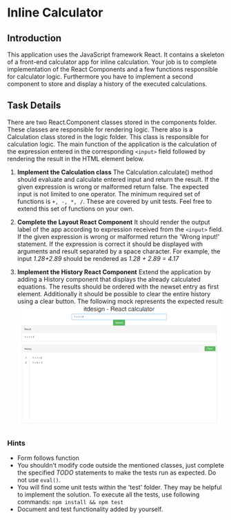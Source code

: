 # Inline Calculator

## Introduction

This application uses the JavaScript framework React. It contains a skeleton of a front-end calculator app for inline calculation. Your job is to complete implementation of the React Components and a few functions responsible for calculator logic. Furthermore you have to implement a second component to store and display a history of the executed calculations.

## Task Details
There are two React.Component classes stored in the components folder. These classes are responsible for rendering logic. There also is a Calculation class stored in the logic folder. This class is responsible for calculation logic. The main function of the application is the calculation of the expression entered in the corresponding `<input>` field followed by rendering the result in the HTML element below.

1. **Implement the Calculation class**
The Calculation.calculate() method should evaluate and calculate entered input and return the result. If the given expression is wrong or malformed return false. The expected input is not limited to one operator. The minimum required set of functions is `+, -, *, /`. These are covered by unit tests. Feel free to extend this set of functions on your own.

2. **Complete the Layout React Component**
It should render the output label of the app according to expression received from the `<input>` field.
If the given expression is wrong or malformed return the 'Wrong input!' statement.
If the expression is correct it should be displayed with arguments and result separated by a space character. For example, the input *1.28+2.89*  should be rendered as *1.28 + 2.89 = 4.17*

3. **Implement the History React Component**
Extend the application by adding a History component that displays the already calculated equations. The results should be ordered with the newset entry as first element. Additionally it should be possible to clear the entire history using a clear button. The following mock represents the expected result:</br>![Mock](./historymock.png "Mock of the History feature.")

### Hints

- Form follows function
- You shouldn't modify code outside the mentioned classes, just complete the specified *TODO* statements to make the tests run as expected. Do not use `eval()`.
- You will find some unit tests within the 'test' folder. They may be helpful to implement the solution. To execute all the tests, use following commands: `npm install && npm test`
- Document and test functionality added by yourself.
